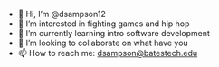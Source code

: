 - 👋 Hi, I’m @dsampson12
- 👀 I’m interested in fighting games and hip hop 
- 🌱 I’m currently learning intro software development 
- 💞️ I’m looking to collaborate on what have you
- 📫 How to reach me: dsampson@batestech.edu 

<!---
dsampson12/dsampson12 is a ✨ special ✨ repository because its `README.md` (this file) appears on your GitHub profile.
You can click the Preview link to take a look at your changes.
--->
